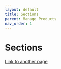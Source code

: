 ```yaml
---
layout: default
title: Sections
parent: Manage Products
nav_order: 1
---
```


# Sections

[Link to another page](/docs/credits/credits.md)
